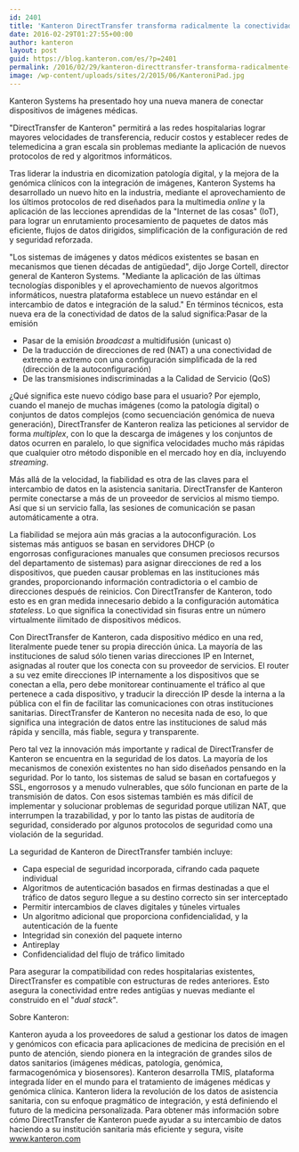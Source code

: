 ```yaml
---
id: 2401
title: 'Kanteron DirectTransfer transforma radicalmente la conectividad de dispositivos de imagen médica: ya no harán falta cortafuegos, SSL o NAT'
date: 2016-02-29T01:27:55+00:00
author: kanteron
layout: post
guid: https://blog.kanteron.com/es/?p=2401
permalink: /2016/02/29/kanteron-directtransfer-transforma-radicalmente-la-conectividad-de-dispositivos-de-imagen-medica-ya-no-haran-falta-cortafuegos-ssl-o-nat/
image: /wp-content/uploads/sites/2/2015/06/KanteroniPad.jpg
---
```

Kanteron Systems ha presentado hoy una nueva manera de conectar dispositivos de imágenes médicas.

"DirectTransfer de Kanteron" permitirá a las redes hospitalarias lograr mayores velocidades de transferencia, reducir costos y establecer redes de telemedicina a gran escala sin problemas mediante la aplicación de nuevos protocolos de red y algoritmos informáticos.

Tras liderar la industria en dicomization patología digital, y la mejora de la genómica clínicos con la integración de imágenes, Kanteron Systems ha desarrollado un nuevo hito en la industria, mediante el aprovechamiento de los últimos protocolos de red diseñados para la multimedia _online_ y la aplicación de las lecciones aprendidas de la "Internet de las cosas" (IoT), para lograr un enrutamiento procesamiento de paquetes de datos más eficiente, flujos de datos dirigidos, simplificación de la configuración de red y seguridad reforzada.

"Los sistemas de imágenes y datos médicos existentes se basan en mecanismos que tienen décadas de antigüedad", dijo Jorge Cortell, director general de Kanteron Systems. "Mediante la aplicación de las últimas tecnologías disponibles y el aprovechamiento de nuevos algoritmos informáticos, nuestra plataforma establece un nuevo estándar en el intercambio de datos e integración de la salud." En términos técnicos, esta nueva era de la conectividad de datos de la salud significa:Pasar de la emisión

  * Pasar de la emisión _broadcast_ a multidifusión (unicast o)
  * De la traducción de direcciones de red (NAT) a una conectividad de extremo a extremo con una configuración simplificada de la red (dirección de la autoconfiguración)
  * De las transmisiones indiscriminadas a la Calidad de Servicio (QoS)

¿Qué significa este nuevo código base para el usuario? Por ejemplo, cuando el manejo de muchas imágenes (como la patología digital) o conjuntos de datos complejos (como secuenciación genómica de nueva generación), DirectTransfer de Kanteron realiza las peticiones al servidor de forma _multiplex_, con lo que la descarga de imágenes y los conjuntos de datos ocurren en paralelo, lo que significa velocidades mucho más rápidas que cualquier otro método disponible en el mercado hoy en día, incluyendo _streaming_.

Más allá de la velocidad, la fiabilidad es otra de las claves para el intercambio de datos en la asistencia sanitaria. DirectTransfer de Kanteron permite conectarse a más de un proveedor de servicios al mismo tiempo. Así que si un servicio falla, las sesiones de comunicación se pasan automáticamente a otra.

La fiabilidad se mejora aún más gracias a la autoconfiguración. Los sistemas más antiguos se basan en servidores DHCP (o engorrosas configuraciones manuales que consumen preciosos recursos del departamento de sistemas) para asignar direcciones de red a los dispositivos, que pueden causar problemas en las instituciones más grandes, proporcionando información contradictoria o el cambio de direcciones después de reinicios. Con DirectTransfer de Kanteron, todo esto es en gran medida innecesario debido a la configuración automática _stateless_. Lo que significa la conectividad sin fisuras entre un número virtualmente ilimitado de dispositivos médicos.

Con DirectTransfer de Kanteron, cada dispositivo médico en una red, literalmente puede tener su propia dirección única. La mayoría de las instituciones de salud sólo tienen varias direcciones IP en Internet, asignadas al router que los conecta con su proveedor de servicios. El router a su vez emite direcciones IP internamente a los dispositivos que se conectan a ella, pero debe monitorear continuamente el tráfico al que pertenece a cada dispositivo, y traducir la dirección IP desde la interna a la pública con el fin de facilitar las comunicaciones con otras instituciones sanitarias. DirectTransfer de Kanteron no necesita nada de eso, lo que significa una integración de datos entre las instituciones de salud más rápida y sencilla, más fiable, segura y transparente.

Pero tal vez la innovación más importante y radical de DirectTransfer de Kanteron se encuentra en la seguridad de los datos. La mayoría de los mecanismos de conexión existentes no han sido diseñados pensando en la seguridad. Por lo tanto, los sistemas de salud se basan en cortafuegos y SSL, engorrosos y a menudo vulnerables, que sólo funcionan en parte de la transmisión de datos. Con esos sistemas también es más difícil de implementar y solucionar problemas de seguridad porque utilizan NAT, que interrumpen la trazabilidad, y por lo tanto las pistas de auditoría de seguridad, considerado por algunos protocolos de seguridad como una violación de la seguridad.

La seguridad de Kanteron de DirectTransfer también incluye:

  * Capa especial de seguridad incorporada, cifrando cada paquete individual
  * Algoritmos de autenticación basados en firmas destinadas a que el tráfico de datos seguro llegue a su destino correcto sin ser interceptado
  * Permitir intercambios de claves digitales y túneles virtuales
  * Un algoritmo adicional que proporciona confidencialidad, y la autenticación de la fuente
  * Integridad sin conexión del paquete interno
  * Antireplay
  * Confidencialidad del flujo de tráfico limitado

Para asegurar la compatibilidad con redes hospitalarias existentes, DirectTransfer es compatible con estructuras de redes anteriores. Esto asegura la conectividad entre redes antigüas y nuevas mediante el construido en el "_dual stack_".

Sobre Kanteron:

Kanteron ayuda a los proveedores de salud a gestionar los datos de imagen y genómicos con eficacia para aplicaciones de medicina de precisión en el punto de atención, siendo pionera en la integración de grandes silos de datos sanitarios (imágenes médicas, patología, genómica, farmacogenómica y biosensores). Kanteron desarrolla TMIS, plataforma integrada líder en el mundo para el tratamiento de imágenes médicas y genómica clínica. Kanteron lidera la revolución de los datos de asistencia sanitaria, con su enfoque pragmático de integración, y está definiendo el futuro de la medicina personalizada. Para obtener más información sobre cómo DirectTransfer de Kanteron puede ayudar a su intercambio de datos haciendo a su institución sanitaria más eficiente y segura, visite www.kanteron.com

&nbsp;